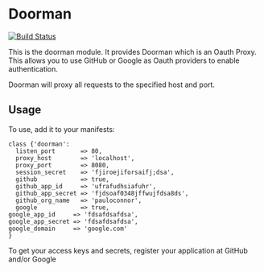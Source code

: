 # Doorman #

[![Build Status](https://travis-ci.org/pauloconnor/pauloconnor-doorman.png?branch=master)](https://travis-ci.org/pauloconnor/pauloconnor-doorman)

This is the doorman module. It provides Doorman which is an Oauth Proxy. This allows you to use GitHub or Google as Oauth providers to enable authentication.

Doorman will proxy all requests to the specified host and port.

## Usage

To use, add it to your manifests:

	class {'doorman':
	  listen_port       => 80,
	  proxy_host        => 'localhost',
	  proxy_port        => 8080,
	  session_secret    => 'fjiroejiforsaifj;dsa',
	  github            => true,
	  github_app_id     => 'ufrafudhsiafuhr',
	  github_app_secret => 'fjdsoaf0348jffwujfdsa8ds',
	  github_org_name   => 'pauloconnor',
	  google            => true,
  	google_app_id     => 'fdsafdsafdsa',
  	google_app_secret => 'fdsafdsafdsa',
  	google_domain     => 'google.com'
	}

To get your access keys and secrets, register your application at GitHub and/or Google